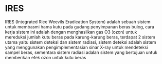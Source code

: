 # IRES
IRES (Integrated Rice Weevils Eradication System) adalah sebuah sistem untuk membasmi hama kutu pada gudang penyimpanan beras bulog, cara kerja sistem ini adalah dengan menghasilkan gas O3 (ozon) untuk mereduksi jumlah kutu beras pada karung-karung beras, terdapat 2 sistem utama yaitu sistem deteksi dan sistem radiasi, sistem deteksi adalah sistem yang menggunakan pengimplementasian sinar X-ray untuk mendeteksi sampel beras, sementara sistem radiasi adalah sistem yang bertujuan untuk memberikan efek ozon untuk kutu beras
